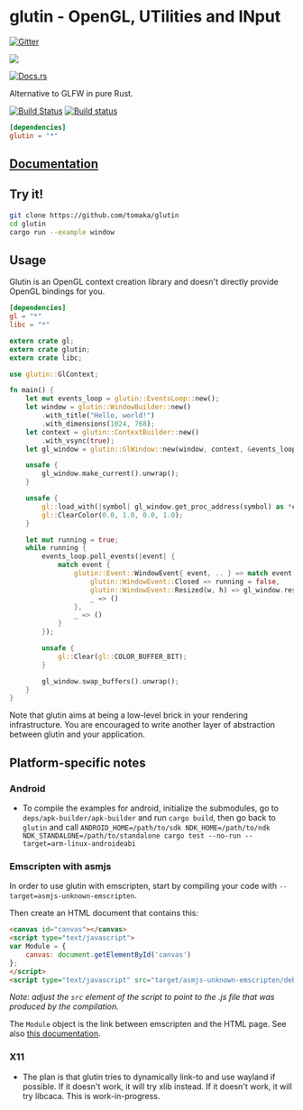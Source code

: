 # glutin -  OpenGL, UTilities and INput
[![Gitter](https://badges.gitter.im/Join%20Chat.svg)](https://gitter.im/tomaka/glutin?utm_source=badge&utm_medium=badge&utm_campaign=pr-badge&utm_content=badge)

[![](http://meritbadge.herokuapp.com/glutin)](https://crates.io/crates/glutin)

[![Docs.rs](https://docs.rs/glutin/badge.svg)](https://docs.rs/glutin)

Alternative to GLFW in pure Rust.

[![Build Status](https://travis-ci.org/tomaka/glutin.png?branch=master)](https://travis-ci.org/tomaka/glutin)
[![Build status](https://ci.appveyor.com/api/projects/status/cv5xewg3uchb3854/branch/master?svg=true)](https://ci.appveyor.com/project/tomaka/glutin/branch/master)

```toml
[dependencies]
glutin = "*"
```

## [Documentation](https://docs.rs/glutin)

## Try it!

```bash
git clone https://github.com/tomaka/glutin
cd glutin
cargo run --example window
```

## Usage

Glutin is an OpenGL context creation library and doesn't directly provide OpenGL bindings for you.

```toml
[dependencies]
gl = "*"
libc = "*"
```

```rust
extern crate gl;
extern crate glutin;
extern crate libc;

use glutin::GlContext;

fn main() {
    let mut events_loop = glutin::EventsLoop::new();
    let window = glutin::WindowBuilder::new()
        .with_title("Hello, world!")
        .with_dimensions(1024, 768);
    let context = glutin::ContextBuilder::new()
        .with_vsync(true);
    let gl_window = glutin::GlWindow::new(window, context, &events_loop).unwrap();

    unsafe {
        gl_window.make_current().unwrap();
    }

    unsafe {
        gl::load_with(|symbol| gl_window.get_proc_address(symbol) as *const _);
        gl::ClearColor(0.0, 1.0, 0.0, 1.0);
    }

    let mut running = true;
    while running {
        events_loop.poll_events(|event| {
            match event {
                glutin::Event::WindowEvent{ event, .. } => match event {
                    glutin::WindowEvent::Closed => running = false,
                    glutin::WindowEvent::Resized(w, h) => gl_window.resize(w, h),
                    _ => ()
                },
                _ => ()
            }
        });

        unsafe {
            gl::Clear(gl::COLOR_BUFFER_BIT);
        }

        gl_window.swap_buffers().unwrap();
    }
}
```

Note that glutin aims at being a low-level brick in your rendering infrastructure. You are encouraged to write another layer of abstraction between glutin and your application.

## Platform-specific notes

### Android

 - To compile the examples for android, initialize the submodules, go to `deps/apk-builder/apk-builder` and run `cargo build`, then go back to `glutin` and call `ANDROID_HOME=/path/to/sdk NDK_HOME=/path/to/ndk NDK_STANDALONE=/path/to/standalone cargo test --no-run --target=arm-linux-androideabi`

### Emscripten with asmjs

In order to use glutin with emscripten, start by compiling your code with `--target=asmjs-unknown-emscripten`.

Then create an HTML document that contains this:

```html
<canvas id="canvas"></canvas>
<script type="text/javascript">
var Module = {
    canvas: document.getElementById('canvas')
};
</script>
<script type="text/javascript" src="target/asmjs-unknown-emscripten/debug/..." async></script>
```

*Note: adjust the `src` element of the script to point to the .js file that was produced by the compilation.*

The `Module` object is the link between emscripten and the HTML page.
See also [this documentation](https://kripken.github.io/emscripten-site/docs/api_reference/module.html).

### X11

 - The plan is that glutin tries to dynamically link-to and use wayland if possible. If it doesn't work, it will try xlib instead. If it doesn't work, it will try libcaca. This is work-in-progress.
